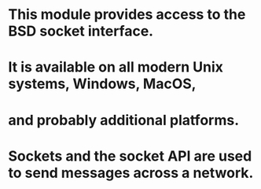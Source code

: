 # This module provides access to the BSD socket interface.
# It is available on all modern Unix systems, Windows, MacOS,
# and probably additional platforms.

# Sockets and the socket API are used to send messages across a network.
